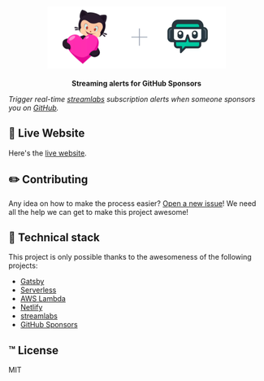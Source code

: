 <div align="center">
  <img alt="GitHub Sponsors + streamlabs" src="./frontend/static/banner.png" />
</div>
<br />
<div align="center">
  <strong>Streaming alerts for GitHub Sponsors</strong>
</div>

_Trigger real-time [streamlabs](https://streamlabs.com/) subscription alerts when someone sponsors you on [GitHub](https://github.com/sponsors)._

## :link: Live Website

Here's the [live website](https://streamlabs-github-sponsors.netlify.com).

## :pencil2: Contributing

Any idea on how to make the process easier? [Open a new issue](https://github.com/mathieudutour/streamlabs-github-sponsors-alerts/issues/new)! We need all the help we can get to make this project awesome!

## :shell: Technical stack

This project is only possible thanks to the awesomeness of the following projects:

- [Gatsby](https://www.gatsbyjs.org/)
- [Serverless](https://www.serverless.com/)
- [AWS Lambda](https://aws.amazon.com/)
- [Netlify](https://netlify.com)
- [streamlabs](https://streamlabs.com/)
- [GitHub Sponsors](https://github.com/sponsors)

## :tm: License

MIT

